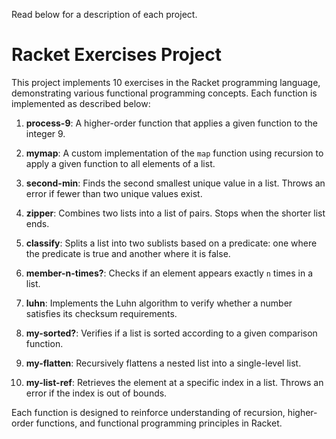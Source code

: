 Read below for a description of each project.

# Racket Exercises Project

This project implements 10 exercises in the Racket programming language, demonstrating various functional programming concepts. Each function is implemented as described below:

1. **process-9**: A higher-order function that applies a given function to the integer 9.

2. **mymap**: A custom implementation of the `map` function using recursion to apply a given function to all elements of a list.

3. **second-min**: Finds the second smallest unique value in a list. Throws an error if fewer than two unique values exist.

4. **zipper**: Combines two lists into a list of pairs. Stops when the shorter list ends.

5. **classify**: Splits a list into two sublists based on a predicate: one where the predicate is true and another where it is false.

6. **member-n-times?**: Checks if an element appears exactly `n` times in a list.

7. **luhn**: Implements the Luhn algorithm to verify whether a number satisfies its checksum requirements.

8. **my-sorted?**: Verifies if a list is sorted according to a given comparison function.

9. **my-flatten**: Recursively flattens a nested list into a single-level list.

10. **my-list-ref**: Retrieves the element at a specific index in a list. Throws an error if the index is out of bounds.

Each function is designed to reinforce understanding of recursion, higher-order functions, and functional programming principles in Racket.

